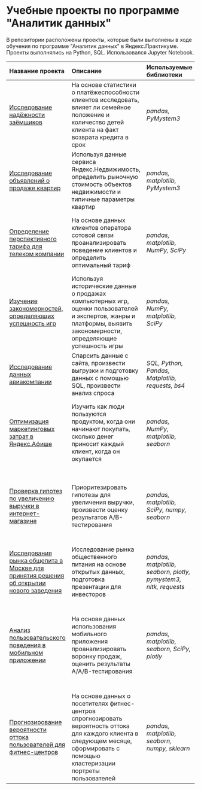 # Учебные проекты по программе "Аналитик данных"

В репозитории расположены проекты, которые были выполнены в ходе обучения по программе "Аналитик данных" в Яндекс.Практикуме. Проекты выполнялись на Python, SQL. Использовался Jupyter Notebook.

| Название проекта | Описание | Используемые библиотеки | Навыки |
| :---------------------- | :---------------------- | :---------------------- | :---------------------- |
| [Исследование надёжности заёмщиков](credit_scoring) | На основе статистики о платёжеспособности клиентов исследовать, влияет ли семейное положение и количество детей клиента на факт возврата кредита в срок| *pandas, PyMystem3* | предобработка данных, категоризация, лемматизация |
| [Исследование объявлений о продаже квартир](real_estate_market_analysis) | Используя данные сервиса Яндекс.Недвижимость, определить рыночную стоимость объектов недвижимости и типичные параметры квартир| *pandas, matplotlib, PyMystem3* | предобработка данных, визуализация, категоризация, лемматизация, EDA |
| [Определение перспективного тарифа для телеком компании](telecom_forecast) | На основе данных клиентов оператора сотовой связи проанализировать поведение клиентов и определить оптимальный тариф| *pandas,  matplotlib, NumPy, SciPy* | предобработка данных, визуализация, описательная статистика, проверка статистических гипотез |
| [Изучение закономерностей, определяющих успешность игр](games_success) | Используя исторические данные о продажах компьютерных игр, оценки пользователей и экспертов, жанры и платформы, выявить закономерности, определяющие успешность игры| *pandas, NumPy, matplotlib, SciPy* | предобработка данных, визуализация, EDA, описательная статистика, проверка статистических гипотез |
| [Исследование данных авиакомпании](airlines_and_festivals) | Спарсить данные с сайта, произвести выгрузки и подготовку данных с помощью SQL, произвести анализ спроса| *SQL, Python, Pandas, Matplotlib, requests, bs4* | предобработка данных, визуализация, парсинг |
| [Оптимизация маркетинговых затрат в Яндекс.Афише](marketing_research) | Изучить как люди пользуются продуктом, когда они начинают покупать, сколько денег приносит каждый клиент, когда он окупается| *pandas, NumPy, matplotlib, seaborn* | предобработка данных, визуализация, EDA, юнит-экономика, продуктовые метрики, когортный анализ|
| [Проверка гипотез по увеличению выручки в интернет-магазине](ecom) | Приоритезировать гипотезы для увеличения выручки, произвести оценку результатов A/B-тестирования| *pandas, matplotlib, SciPy, numpy, seaborn* | предобработка данных, визуализация, EDA, A/B-тестирование, проверка статистических гипотез, приоритезация гипотез|
| [Исследования рынка общепита в Москве для принятия решения об открытии нового заведения](food_service_market) | Исследование рынка общественного питания на основе открытых данных, подготовка презентации для инвесторов| *pandas, matplotlib, seaborn, plotly, pymystem3, nltk, requests* | предобработка данных, EDA, лемматизация, работа с внешними источниками, визуализация |
| [Анализ пользовательского поведения в мобильном приложении](app_customer_research) | На основе данных использования мобильного приложения проанализировать воронку продаж, оценить результаты A/A/B-тестирования| *pandas, matplotlib, seaborn, SciPy, plotly* | предобработка данных, визуализация, EDA, событийная аналитика, продуктовые метрики, проверка статистических гипотез, A/B тестирование|
| [Прогнозирование вероятности оттока пользователей для фитнес-центров](fitness_churn) | На основе данных о посетителях фитнес-центров спрогнозировать вероятность оттока для каждого клиента в следующем месяце, сформировать с помощью кластеризации портреты пользователей| *pandas, matplotlib, seaborn, numpy, sklearn* | предобработка данных, визуализация, EDA, машинное обучение, классификация, кластеризация|

